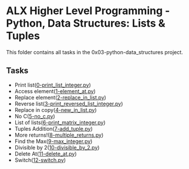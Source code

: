 # ALX Higher Level Programming - Python, Data Structures: Lists & Tuples

This folder contains all tasks in the 0x03-python-data_structures project.

## Tasks

- Print list([0-print_list_integer.py](./0-print_list_integer.py))
- Access element([1-element_at.py](./1-element_at.py))
- Replace element([2-replace_in_list.py](./2-replace_in_list.py))
- Reverse list([3-print_reversed_list_integer.py](./3-print_reversed_list_integer.py))
- Replace in copy([4-new_in_list.py](./4-new_in_list.py))
- No C([5-no_c.py](./5-no_c.py))
- List of lists([6-print_matrix_integer.py](./6-print_matrix_integer.py))
- Tuples Addition([7-add_tuple.py](./7-add_tuple.py))
- More returns!([8-multiple_returns.py](./8-multiple_returns.py))
- Find the Max([9-max_integer.py](./9-max_integer.py))
- Divisible by 2([10-divisible_by_2.py](./10-divisible_by_2.py))
- Delete At([11-delete_at.py](./11-delete_at.py))
- Switch([12-switch.py](./12-switch.py))
